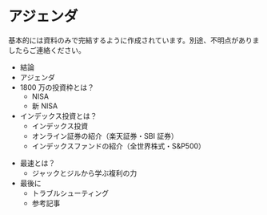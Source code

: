 # アジェンダ

基本的には資料のみで完結するように作成されています。別途、不明点がありましたらご連絡ください。

<div grid="~ cols-2 gap-4">
<div>

- 結論
- アジェンダ
- 1800 万の投資枠とは？
  - NISA
  - 新 NISA
- インデックス投資とは？
  - インデックス投資
  - オンライン証券の紹介（楽天証券・SBI 証券）
  - インデックスファンドの紹介（全世界株式・S&P500）

</div>
<div>

- 最速とは？
  - ジャックとジルから学ぶ複利の力
- 最後に
  - トラブルシューティング
  - 参考記事

</div>
</div>
